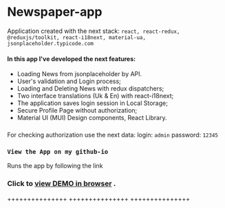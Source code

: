 # Newspaper-app 
Application created with the next stack:
`react, react-redux, @reduxjs/toolkit, react-i18next, material-ua, jsonplaceholder.typicode.com`

#### In this app I've developed the next features:
- Loading News from jsonplaceholder by API.
- User's validation and Login process;
- Loading and Deleting News with redux dispatchers;
- Two interface translations (Uk & En) with react-i18next;
- The application saves login session in Local Storage;
- Secure Profile Page without authorization;
- Material UI (MUI) Design components, React Library.

###
For checking authorization use the next data:
login: `admin`
password: `12345`

### `View the App on my github-io`
Runs the app by following the link 
### Click to [view DEMO in browser](https://hustle2live.github.io/newspaper-app/) .


+++++++++++++++
+++++++++++++++
+++++++++++++++





